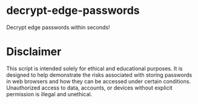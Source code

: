 # decrypt-edge-passwords
Decrypt edge passwords within seconds! 

# Disclaimer
This script is intended solely for ethical and educational purposes. It is designed to help demonstrate the risks associated with storing passwords in web browsers and how they can be accessed under certain conditions. Unauthorized access to data, accounts, or devices without explicit permission is illegal and unethical.
